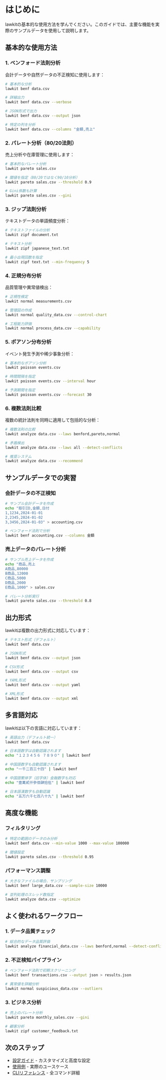 # はじめに

lawkitの基本的な使用方法を学んでください。このガイドでは、主要な機能を実際のサンプルデータを使用して説明します。

## 基本的な使用方法

### 1. ベンフォード法則分析

会計データや自然データの不正検知に使用します：

```bash
# 基本的な分析
lawkit benf data.csv

# 詳細出力
lawkit benf data.csv --verbose

# JSON形式で出力
lawkit benf data.csv --output json

# 特定の列を分析
lawkit benf data.csv --columns "金額,売上"
```

### 2. パレート分析（80/20法則）

売上分析や在庫管理に使用します：

```bash
# 基本的なパレート分析
lawkit pareto sales.csv

# 閾値を指定（80/20ではなく90/10分析）
lawkit pareto sales.csv --threshold 0.9

# Gini係数も計算
lawkit pareto sales.csv --gini
```

### 3. ジップ法則分析

テキストデータの単語頻度分析：

```bash
# テキストファイルの分析
lawkit zipf document.txt

# テキスト分析
lawkit zipf japanese_text.txt

# 最小出現回数を指定
lawkit zipf text.txt --min-frequency 5
```

### 4. 正規分布分析

品質管理や異常値検出：

```bash
# 正規性検定
lawkit normal measurements.csv

# 管理図の作成
lawkit normal quality_data.csv --control-chart

# 工程能力評価
lawkit normal process_data.csv --capability
```

### 5. ポアソン分布分析

イベント発生予測や稀少事象分析：

```bash
# 基本的なポアソン分析
lawkit poisson events.csv

# 時間間隔を指定
lawkit poisson events.csv --interval hour

# 予測期間を指定
lawkit poisson events.csv --forecast 30
```

### 6. 複数法則比較

複数の統計法則を同時に適用して包括的な分析：

```bash
# 複数法則の比較
lawkit analyze data.csv --laws benford,pareto,normal

# 矛盾検出
lawkit analyze data.csv --laws all --detect-conflicts

# 推奨システム
lawkit analyze data.csv --recommend
```

## サンプルデータでの実習

### 会計データの不正検知

```bash
# サンプル会計データを作成
echo "取引ID,金額,日付
1,1234,2024-01-01
2,2345,2024-01-02
3,3456,2024-01-03" > accounting.csv

# ベンフォード法則で分析
lawkit benf accounting.csv --columns 金額
```

### 売上データのパレート分析

```bash
# サンプル売上データを作成
echo "商品,売上
A商品,80000
B商品,12000
C商品,5000
D商品,2000
E商品,1000" > sales.csv

# パレート分析実行
lawkit pareto sales.csv --threshold 0.8
```

## 出力形式

lawkitは複数の出力形式に対応しています：

```bash
# テキスト形式（デフォルト）
lawkit benf data.csv

# JSON形式
lawkit benf data.csv --output json

# CSV形式
lawkit benf data.csv --output csv

# YAML形式
lawkit benf data.csv --output yaml

# XML形式
lawkit benf data.csv --output xml
```

## 多言語対応

lawkitは以下の言語に対応しています：

```bash
# 英語出力（デフォルト統一）
lawkit benf data.csv

# 日本語数字は自動認識されます
echo "１２３４５６ ７８９０" | lawkit benf

# 中国語数字も自動認識されます
echo "一千二百三十四" | lawkit benf

# 中国語繁体字（旧字体）金融数字も対応
echo "壹萬貳仟參佰肆拾伍" | lawkit benf

# 日本語漢数字も自動認識
echo "五万六千七百八十九" | lawkit benf
```

## 高度な機能

### フィルタリング

```bash
# 特定の範囲のデータのみ分析
lawkit benf data.csv --min-value 1000 --max-value 100000

# 閾値設定
lawkit pareto sales.csv --threshold 0.95
```

### パフォーマンス調整

```bash
# 大きなファイルの場合、サンプリング
lawkit benf large_data.csv --sample-size 10000

# 並列処理のスレッド数指定
lawkit analyze data.csv --optimize
```

## よく使われるワークフロー

### 1. データ品質チェック
```bash
# 総合的なデータ品質評価
lawkit analyze financial_data.csv --laws benford,normal --detect-conflicts
```

### 2. 不正検知パイプライン
```bash
# ベンフォード法則で初期スクリーニング
lawkit benf transactions.csv --output json > results.json

# 異常値を詳細分析
lawkit normal suspicious_data.csv --outliers
```

### 3. ビジネス分析
```bash
# 売上のパレート分析
lawkit pareto monthly_sales.csv --gini

# 顧客分析
lawkit zipf customer_feedback.txt
```

## 次のステップ

- [設定ガイド](configuration_ja.md) - カスタマイズと高度な設定
- [使用例](examples_ja.md) - 実際のユースケース
- [CLIリファレンス](../reference/cli-reference_ja.md) - 全コマンド詳細